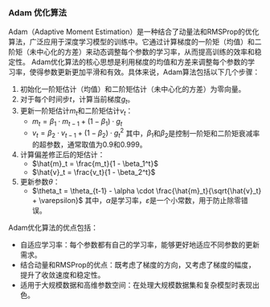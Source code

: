 ### Adam 优化算法
Adam（Adaptive Moment Estimation）是一种结合了动量法和RMSProp的优化算法，广泛应用于深度学习模型的训练中。它通过计算梯度的一阶矩（均值）和二阶矩（未中心化的方差）来动态调整每个参数的学习率，从而提高训练的效率和稳定性。
Adam优化算法的核心思想是利用梯度的均值和方差来调整每个参数的学习率，使得参数更新更加平滑和有效。具体来说，Adam算法包括以下几个步骤：
1. 初始化一阶矩估计（均值）和二阶矩估计（未中心化的方差）为零向量。
2. 对于每个时间步$t$，计算当前梯度$g_t$。
3. 更新一阶矩估计$m_t$和二阶矩估计$v_t$：
   - $m_t = \beta_1 \cdot m_{t-1} + (1 - \beta_1) \cdot g_t$
   - $v_t = \beta_2 \cdot v_{t-1} + (1 - \beta_2) \cdot g_t^2$
   其中，$\beta_1$和$\beta_2$是控制一阶矩和二阶矩衰减率的超参数，通常取值为0.9和0.999。
4. 计算偏差修正后的矩估计：
   - $\hat{m}_t = \frac{m_t}{1 - \beta_1^t}$
   - $\hat{v}_t = \frac{v_t}{1 - \beta_2^t}$
5. 更新参数$\theta$：
   - $\theta_t = \theta_{t-1} - \alpha \cdot \frac{\hat{m}_t}{\sqrt{\hat{v}_t} + \varepsilon}$
   其中，$\alpha$是学习率，$\varepsilon$是一个小常数，用于防止除零错误。

Adam优化算法的优点包括：
- 自适应学习率：每个参数都有自己的学习率，能够更好地适应不同参数的更新需求。
- 结合动量和RMSProp的优点：既考虑了梯度的方向，又考虑了梯度的幅度，提升了收敛速度和稳定性。 
- 适用于大规模数据和高维参数空间：在处理大规模数据集和复杂模型时表现出色。


